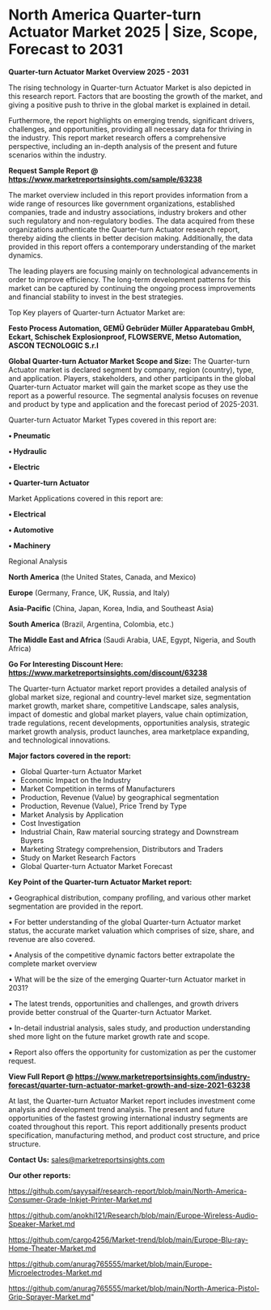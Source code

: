 # North America Quarter-turn Actuator Market 2025 | Size, Scope, Forecast to 2031

<Strong> Quarter-turn Actuator Market Overview 2025 - 2031</strong>

The rising technology in Quarter-turn Actuator Market is also depicted in this research report. Factors that are boosting the growth of the market, and giving a positive push to thrive in the global market is explained in detail.

Furthermore, the report highlights on emerging trends, significant drivers, challenges, and opportunities, providing all necessary data for thriving in the industry. This report market research offers a comprehensive perspective, including an in-depth analysis of the present and future scenarios within the industry.

<strong>Request Sample Report @ <a href=https://www.marketreportsinsights.com/sample/63238>https://www.marketreportsinsights.com/sample/63238</a></strong>

The market overview included in this report provides information from a wide range of resources like government organizations, established companies, trade and industry associations, industry brokers and other such regulatory and non-regulatory bodies. The data acquired from these organizations authenticate the Quarter-turn Actuator research report, thereby aiding the clients in better decision making. Additionally, the data provided in this report offers a contemporary understanding of the market dynamics.

The leading players are focusing mainly on technological advancements in order to improve efficiency. The long-term development patterns for this market can be captured by continuing the ongoing process improvements and financial stability to invest in the best strategies.

Top Key players of Quarter-turn Actuator Market are:

<strong>Festo Process Automation, GEMÜ Gebrüder Müller Apparatebau GmbH, Eckart, Schischek Explosionproof, FLOWSERVE, Metso Automation, ASCON TECNOLOGIC S.r.l</strong>

<strong><b>Global Quarter-turn Actuator Market Scope and Size:</b></strong>
The Quarter-turn Actuator market is declared segment by company, region (country), type, and application. Players, stakeholders, and other participants in the global Quarter-turn Actuator market will gain the market scope as they use the report as a powerful resource. The segmental analysis focuses on revenue and product by type and application and the forecast period of 2025-2031.

Quarter-turn Actuator Market Types covered in this report are:

<strong>• Pneumatic

• Hydraulic

• Electric

• Quarter-turn Actuator</strong>

Market Applications covered in this report are:

<strong>• Electrical

• Automotive

• Machinery</strong> 

Regional Analysis

<strong>North America</strong> (the United States, Canada, and Mexico)

<strong>Europe</strong> (Germany, France, UK, Russia, and Italy)

<strong>Asia-Pacific</strong> (China, Japan, Korea, India, and Southeast Asia)

<strong>South America</strong> (Brazil, Argentina, Colombia, etc.)

<strong>The Middle East and Africa</strong> (Saudi Arabia, UAE, Egypt, Nigeria, and South Africa)

<strong>Go For Interesting Discount Here: <a href=https://www.marketreportsinsights.com/discount/63238>https://www.marketreportsinsights.com/discount/63238</a></strong>

The Quarter-turn Actuator market report provides a detailed analysis of global market size, regional and country-level market size, segmentation market growth, market share, competitive Landscape, sales analysis, impact of domestic and global market players, value chain optimization, trade regulations, recent developments, opportunities analysis, strategic market growth analysis, product launches, area marketplace expanding, and technological innovations.

<strong><b>Major factors covered in the report:</b></strong>
<ul>
  <li>Global Quarter-turn Actuator Market </li>
  <li>Economic Impact on the Industry</li>
  <li>Market Competition in terms of Manufacturers</li>
  <li>Production, Revenue (Value) by geographical segmentation</li>
  <li>Production, Revenue (Value), Price Trend by Type</li>
  <li>Market Analysis by Application</li>
  <li>Cost Investigation</li>
  <li>Industrial Chain, Raw material sourcing strategy and Downstream Buyers</li>
  <li>Marketing Strategy comprehension, Distributors and Traders</li>
  <li>Study on Market Research Factors</li>
  <li>Global Quarter-turn Actuator Market Forecast</li>
</ul>

<strong><b>Key Point of the Quarter-turn Actuator Market report:</b></strong>

• Geographical distribution, company profiling, and various other market segmentation are provided in the report.

• For better understanding of the global Quarter-turn Actuator market status, the accurate market valuation which comprises of size, share, and revenue are also covered.

• Analysis of the competitive dynamic factors better extrapolate the complete market overview

• What will be the size of the emerging Quarter-turn Actuator market in 2031?

• The latest trends, opportunities and challenges, and growth drivers provide better construal of the Quarter-turn Actuator Market.

• In-detail industrial analysis, sales study, and production understanding shed more light on the future market growth rate and scope.

• Report also offers the opportunity for customization as per the customer request.

<strong><b>View Full Report @ <a href=https://www.marketreportsinsights.com/industry-forecast/quarter-turn-actuator-market-growth-and-size-2021-63238>https://www.marketreportsinsights.com/industry-forecast/quarter-turn-actuator-market-growth-and-size-2021-63238</a></b></strong>


At last, the Quarter-turn Actuator Market report includes investment come analysis and development trend analysis. The present and future opportunities of the fastest growing international industry segments are coated throughout this report. This report additionally presents product specification, manufacturing method, and product cost structure, and price structure.

<strong>Contact Us:</strong>
sales@marketreportsinsights.com

<strong>Our other reports:</strong>

<a href=https://github.com/sayysaif/research-report/blob/main/North-America-Consumer-Grade-Inkjet-Printer-Market.md>https://github.com/sayysaif/research-report/blob/main/North-America-Consumer-Grade-Inkjet-Printer-Market.md</a>

<a href=https://github.com/anokhi121/Research/blob/main/Europe-Wireless-Audio-Speaker-Market.md>https://github.com/anokhi121/Research/blob/main/Europe-Wireless-Audio-Speaker-Market.md</a>

<a href=https://github.com/cargo4256/Market-trend/blob/main/Europe-Blu-ray-Home-Theater-Market.md>https://github.com/cargo4256/Market-trend/blob/main/Europe-Blu-ray-Home-Theater-Market.md</a>

<a href=https://github.com/anurag765555/market/blob/main/Europe-Microelectrodes-Market.md>https://github.com/anurag765555/market/blob/main/Europe-Microelectrodes-Market.md</a>

<a href=https://github.com/anurag765555/market/blob/main/North-America-Pistol-Grip-Sprayer-Market.md>https://github.com/anurag765555/market/blob/main/North-America-Pistol-Grip-Sprayer-Market.md</a>"
